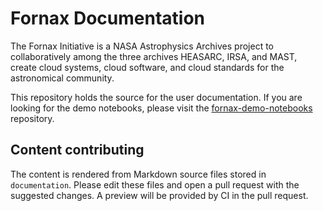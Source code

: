 # Fornax Documentation

The Fornax Initiative is a NASA Astrophysics Archives project to collaboratively among the three archives HEASARC, IRSA, and MAST, create cloud systems, cloud software, and cloud standards for the astronomical community.

This repository holds the source for the user documentation.
If you are looking for the demo notebooks, please visit the [fornax-demo-notebooks](https://github.com/nasa-fornax/fornax-demo-notebooks) repository.

## Content contributing

The content is rendered from Markdown source files stored in `documentation`.
Please edit these files and open a pull request with the suggested changes.
A preview will be provided by CI in the pull request.

